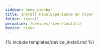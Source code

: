 ```yaml
---
sidebar: home_sidebar
title: Install PixelExperience on river
folder: install
permalink: /devices/river/install/
device: river
---
```

{% include templates/device_install.md %}
